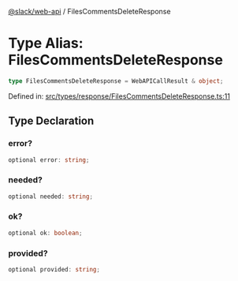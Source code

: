 [@slack/web-api](../index.md) / FilesCommentsDeleteResponse

# Type Alias: FilesCommentsDeleteResponse

```ts
type FilesCommentsDeleteResponse = WebAPICallResult & object;
```

Defined in: [src/types/response/FilesCommentsDeleteResponse.ts:11](https://github.com/slackapi/node-slack-sdk/blob/main/packages/web-api/src/types/response/FilesCommentsDeleteResponse.ts#L11)

## Type Declaration

### error?

```ts
optional error: string;
```

### needed?

```ts
optional needed: string;
```

### ok?

```ts
optional ok: boolean;
```

### provided?

```ts
optional provided: string;
```
